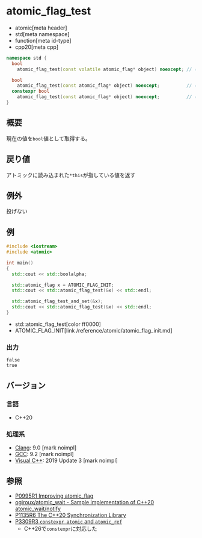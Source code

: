 # atomic_flag_test
* atomic[meta header]
* std[meta namespace]
* function[meta id-type]
* cpp20[meta cpp]

```cpp
namespace std {
  bool
    atomic_flag_test(const volatile atomic_flag* object) noexcept; // (1) C++20

  bool
    atomic_flag_test(const atomic_flag* object) noexcept;          // (2) C++20
  constexpr bool
    atomic_flag_test(const atomic_flag* object) noexcept;          // (2) C++26
}
```

## 概要
現在の値を`bool`値として取得する。


## 戻り値
アトミックに読み込まれた`*this`が指している値を返す


## 例外
投げない


## 例
```cpp example
#include <iostream>
#include <atomic>

int main()
{
  std::cout << std::boolalpha;

  std::atomic_flag x = ATOMIC_FLAG_INIT;
  std::cout << std::atomic_flag_test(&x) << std::endl;

  std::atomic_flag_test_and_set(&x);
  std::cout << std::atomic_flag_test(&x) << std::endl;
}
```
* std::atomic_flag_test[color ff0000]
* ATOMIC_FLAG_INIT[link /reference/atomic/atomic_flag_init.md]


### 出力
```
false
true
```


## バージョン
### 言語
- C++20


### 処理系
- [Clang](/implementation.md#clang): 9.0 [mark noimpl]
- [GCC](/implementation.md#gcc): 9.2 [mark noimpl]
- [Visual C++](/implementation.md#visual_cpp): 2019 Update 3 [mark noimpl]


## 参照
- [P0995R1 Improving atomic_flag](http://www.open-std.org/jtc1/sc22/wg21/docs/papers/2018/p0995r1.html)
- [ogiroux/atomic_wait - Sample implementation of C++20 atomic_wait/notify](https://github.com/ogiroux/atomic_wait)
- [P1135R6 The C++20 Synchronization Library](http://www.open-std.org/jtc1/sc22/wg21/docs/papers/2019/p1135r6.html)
- [P3309R3 `constexpr atomic` and `atomic_ref`](https://open-std.org/jtc1/sc22/wg21/docs/papers/2024/p3309r3.html)
    - C++26で`constexpr`に対応した
